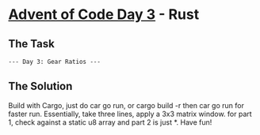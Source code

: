 # [Advent of Code Day 3](https://adventofcode.com/2023/day/3) - Rust

## The Task

```txt
--- Day 3: Gear Ratios ---
```

## The Solution

Build with Cargo, just do car go run, or cargo build -r then car go run for faster run.
Essentially, take three lines, apply a 3x3 matrix window. for part 1, check against a static u8 array and part 2 is just *.
Have fun!
